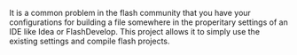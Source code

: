 It is a common problem in the flash community that you have your configurations for building a file somewhere in the properitary settings of an IDE like Idea or FlashDevelop. This project allows it to simply use the existing settings
and compile flash projects.

